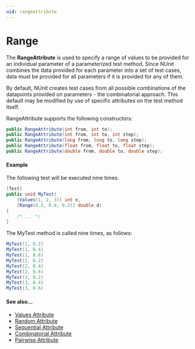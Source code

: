 ```yaml
---
uid: rangeattribute
---
```


# Range


The **RangeAttribute** is used to specify a range of values to be provided
for an individual parameter of a parameterized test method. Since
NUnit combines the data provided for each parameter into a set of
test cases, data must be provided for all parameters if it is
provided for any of them.

By default, NUnit creates test cases from all possible combinations
of the datapoints provided on parameters - the combinatorial approach.
This default may be modified by use of specific attributes on the
test method itself.

RangeAttribute supports the following constructors:

```csharp
public RangeAttribute(int from, int to);
public RangeAttribute(int from, int to, int step);
public RangeAttribute(long from, long to, long step);
public RangeAttribute(float from, float to, float step);
public RangeAttribute(double from, double to, double step);
```

#### Example

The following test will be executed nine times.

```csharp
[Test]
public void MyTest(
    [Values(1, 2, 3)] int x,
    [Range(0.2, 0.6, 0.2)] double d)
{
    /* ... */
}
```

The MyTest method is called nine times, as follows:

```csharp
MyTest(1, 0.2)
MyTest(1, 0.4)
MyTest(1, 0.6)
MyTest(2, 0.2)
MyTest(2, 0.4)
MyTest(2, 0.6)
MyTest(3, 0.2)
MyTest(3, 0.4)
MyTest(3, 0.6)
```

#### See also...
 * [Values Attribute](Values.md)
 * [Random Attribute](Random.md)
 * [Sequential Attribute](Sequential.md)
 * [Combinatorial Attribute](Combinatorial.md)
 * [Pairwise Attribute](Pairwise.md)
